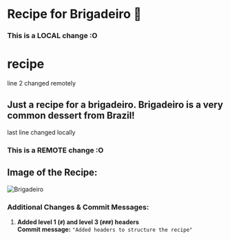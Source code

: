 # Recipe for Brigadeiro 🍫
### This is a LOCAL change :O
# recipe
line 2 changed remotely
## Just a recipe for a brigadeiro. Brigadeiro is a very common dessert from Brazil!
last line changed locally
### This is a REMOTE change :O
## Image of the Recipe:
![Brigadeiro](recipe.png)

### **Additional Changes & Commit Messages:**
1. **Added level 1 (`#`) and level 3 (`###`) headers**  
   **Commit message:** `"Added headers to structure the recipe"`
